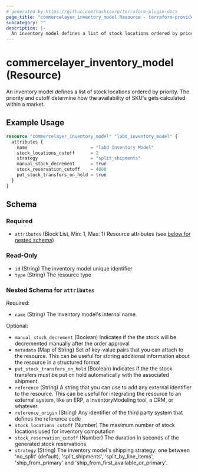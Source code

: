 ```yaml
---
# generated by https://github.com/hashicorp/terraform-plugin-docs
page_title: "commercelayer_inventory_model Resource - terraform-provider-commercelayer"
subcategory: ""
description: |-
  An inventory model defines a list of stock locations ordered by priority. The priority and cutoff determine how the availability of SKU's gets calculated within a market.
---
```


# commercelayer_inventory_model (Resource)

An inventory model defines a list of stock locations ordered by priority. The priority and cutoff determine how the availability of SKU's gets calculated within a market.

## Example Usage

```terraform
resource "commercelayer_inventory_model" "labd_inventory_model" {
  attributes {
    name                        = "labd Inventory Model"
    stock_locations_cutoff      = 2
    strategy                    = "split_shipments"
    manual_stock_decrement      = true
    stock_reservation_cutoff    = 4000
    put_stock_transfers_on_hold = true
  }
}
```

<!-- schema generated by tfplugindocs -->
## Schema

### Required

- `attributes` (Block List, Min: 1, Max: 1) Resource attributes (see [below for nested schema](#nestedblock--attributes))

### Read-Only

- `id` (String) The inventory model unique identifier
- `type` (String) The resource type

<a id="nestedblock--attributes"></a>
### Nested Schema for `attributes`

Required:

- `name` (String) The inventory model's internal name.

Optional:

- `manual_stock_decrement` (Boolean) Indicates if the the stock will be decremented manually after the order approval
- `metadata` (Map of String) Set of key-value pairs that you can attach to the resource. This can be useful for storing additional information about the resource in a structured format
- `put_stock_transfers_on_hold` (Boolean) Indicates if the the stock transfers must be put on hold automatically with the associated shipment.
- `reference` (String) A string that you can use to add any external identifier to the resource. This can be useful for integrating the resource to an external system, like an ERP, a InventoryModeling tool, a CRM, or whatever.
- `reference_origin` (String) Any identifier of the third party system that defines the reference code
- `stock_locations_cutoff` (Number) The maximum number of stock locations used for inventory computation
- `stock_reservation_cutoff` (Number) The duration in seconds of the generated stock reservations.
- `strategy` (String) The inventory model's shipping strategy: one between 'no_split' (default), 'split_shipments', 'split_by_line_items', 'ship_from_primary' and 'ship_from_first_available_or_primary'.
